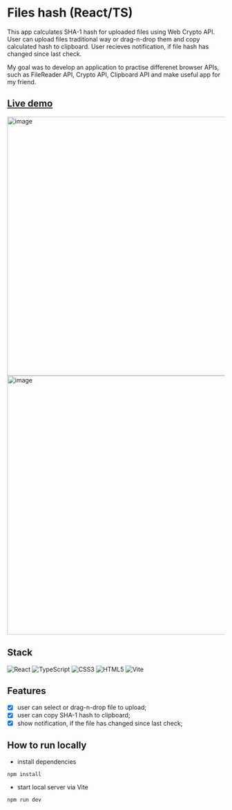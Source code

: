 # Files hash (React/TS)

This app calculates SHA-1 hash for uploaded files using Web Crypto API. User can upload files traditional way or drag-n-drop them and copy calculated hash to clipboard. User recieves notification, if file hash has changed since last check.

My goal was to develop an application to practise differenet browser APIs, such as FileReader API, Crypto API, Clipboard API and make useful app for my friend.

## [Live demo](https://files-hash.vercel.app/)

<img width="600px" alt="image" src="https://github.com/gl-el/files-hash/assets/118758307/52762050-c14f-4fb1-9ae8-5278759fd885" />
<img width="600px" alt="image" src="https://github.com/gl-el/files-hash/assets/118758307/2f0e4733-28e0-40ef-a0ff-1a74aa1e1029" />

## Stack

![React](https://img.shields.io/badge/react-%2320232a.svg?style=for-the-badge&logo=react&logoColor=%2361DAFB)
![TypeScript](https://img.shields.io/badge/typescript-%23007ACC.svg?style=for-the-badge&logo=typescript&logoColor=white)
![CSS3](https://img.shields.io/badge/css3-%231572B6.svg?style=for-the-badge&logo=css3&logoColor=white)
![HTML5](https://img.shields.io/badge/html5-%23E34F26.svg?style=for-the-badge&logo=html5&logoColor=white)
![Vite](https://img.shields.io/badge/vite-%23646CFF.svg?style=for-the-badge&logo=vite&logoColor=white)

## Features

- [x] user can select or drag-n-drop file to upload;
- [x] user can copy SHA-1 hash to clipboard;
- [x] show notification, if the file has changed since last check;

## How to run locally

* install dependencies
```cli
npm install
```

* start local server via Vite
```cli
npm run dev
```
